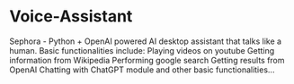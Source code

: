# Voice-Assistant
Sephora - Python + OpenAI powered AI desktop assistant that talks like a human. 
Basic functionalities include:
Playing videos on youtube
Getting information from Wikipedia
Performing google search
Getting results from OpenAI
Chatting with ChatGPT module
and other basic functionalities...
